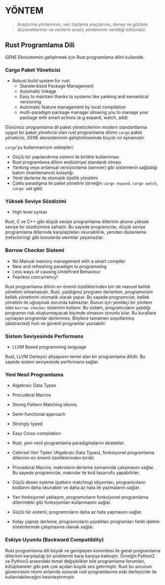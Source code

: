 # YÖNTEM

> Araştırma yönteminin, veri toplama araçlarının, deney ve gözlem düzeneklerinin ve verilerin analiz yönteminin
> verildiği bölümdür.

## Rust Programlama Dili

GENE Ekosistemini geliştirmek için Rust programlama dilini kullandık.

### Cargo Paket Yöneticisi

- Robust build system for rust
	- Standerdized Package Management
	- Automatic linkage
	- Easy to maintain thanks to systems like yanking and semantical versioning
	- Automatic feature management by local compilation
	- multi-paradigm package manager allowing you to manage your package with smart actions (e.g expand, watch, add)

Günümüz programlama dil paket yöneticilerinin modern standartlarına uygun bir paket yöneticisi olan rust programlama
dilinin
`cargo` paket yöneticisi, GENE ekosisteminin geliştirilmesinde büyük rol oynamıştır.

`cargo`'yu kullanmamızın sebepleri:

- Güçlü bir yapılandırma sistemi ile birlikte kullanılması
- Rust programlama dilinin endüstriyel standardı olması
- Yanking veya anlamsal versiyonlama (semver) gibi sistemlerin sağladığı bakım (maintenance) kolaylığı.
- Yerel derleme ile otomatik özellik yönetimi
- Çoklu paradigma ile paket yönetimi (örneğin `cargo expand`, `cargo watch`, `cargo add` gibi)

### Yüksek Seviye Sözdizimi

- High level syntax

Rust, C ve C++ gibi düşük seviye programlama dillerinin aksine yüksek seviye bir sözdizimine sahiptir. Bu sayede
programcılar, düşük seviye programlama dillerinde karşılaştıkları okunabilirik, yeniden düzenleme (refactoring)
gibi konularda sıkıntılar yaşamazlar.

### Borrow Checker Sistemi

- No Manual memory management with a smart compiler
- New and refreshing paradigm to programming
- Less ways of causing Undefined Behaviour
- Fearless concurrency!

Rust programlama dilinin en önemli özelliklerinden biri de manuel bellek yönetimi olmamasıdır. Rust,
yazdığınız programı derlerken, programınızın bellek yönetimini otomatik olarak yapar. Bu sayede programcılar,
bellek yönetimi ile uğraşmak zorunda kalmazlar. Bunun için yenilikçi bir yöntem olan `borrow checker` sistemini
kullanır. Bu sistem, programcıların yazdığı programın risk oluşturmayacak biçimde olmasını zorunlu kılar.
Bu kurallara uymayan programlar derlenmez. Böylece tamamen soyutlanmış (abstracted) hızlı ve güvenli programlar
yazılabilir.

### Sistem Seviyesinde Performans

- LLVM Based programming language

Rust, LLVM Derleyici altyapısını temel alan bir programlama dilidir. Bu sayede sistem seviyesinde performans sağlar.

### Yeni Nesil Programlama

- Algebraic Data Types
- Procuderal Macros
- Strong Pattern Matching idioms
- Semi-functional approach
- Strongly typed
- Easy Cross-compilation

- Rust, yeni nesil programlama paradigmalarını destekler.
- Cebirsel Veri Tipleri (Algebraic Data Types), fonksiyonel programlama dillerinin en önemli özelliklerinden biridir.
- Procedural Macros, makroların derleme zamanında çalışmasını sağlar. Bu sayede programcılar, makrolar ile kod tasarrufu
  yapabilirler.
- Güçlü desen eşleme (pattern matching) idiyomları, programcıların kodlarını daha okunabilir ve daha az hata ile
  yazmalarını sağlar.
- Yarı fonksiyonel yaklaşım, programcıların fonksiyonel programlama dillerindeki gibi fonksiyonları kullanmasını sağlar.
- Güçlü tür sistemi, programcıların daha az hata yapmasını sağlar.
- Kolay çapraz derleme, programcıların yazdıkları programları farklı işletim sistemlerinde çalışmasına olanak sağlar.

### Eskiye Uyumlu (Backward Compatiblity)

Rust programlama dili büyük ve genişleyen kominitesi ile genel programlama dillerinin karşılaştığı bir
problemle karşı karşıya kalmıştır. Örneğin Python2 ve Python3 arasındaki temel değişiklikler bile
programlama forumları, kütüphaneler gibi pek çok açıdan büyük ses getirmiştir. Rust bu sorunun güvencesini
resmi anlamda sunarak rust programlarının eski derleyiciler ile kullanılabileceğini kesinleştirmiştir.
